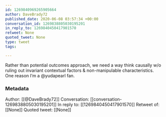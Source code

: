 ```yaml
---
id: 1269840969265905664
author: DaveBrady72
published_date: 2020-06-08 03:57:34 +00:00
conversation_id: 1269838805030195201
in_reply_to: 1269840450417901570
retweet: None
quoted_tweet: None
type: tweet
tags:

---
```


Rather than potential outcomes approach, we need a way think causally w/o ruling out invariant contextual factors &amp; non-manipulable characteristics. One reason I’m a @yudapearl fan.

### Metadata

Author: [[@DaveBrady72]]
Conversation: [[conversation-1269838805030195201]]
In reply to: [[1269840450417901570]]
Retweet of: [[None]]
Quoted tweet: [[None]]
